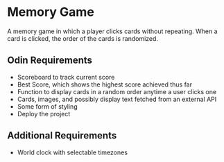 # Memory Game
A memory game in which a player clicks cards without repeating. When a card is clicked, the order of the cards is randomized. 

## Odin Requirements
- Scoreboard to track current score
- Best Score, which shows the highest score achieved thus far
- Function to display cards in a random order anytime a user clicks one
- Cards, images, and possibly display text fetched from an external API
- Some form of styling
- Deploy the project

## Additional Requirements
- World clock with selectable timezones

